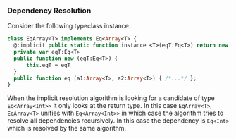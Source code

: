 ### Dependency Resolution

Consider the following typeclass instance.

```haxe
class EqArray<T> implements Eq<Array<T> {
  @:implicit public static function instance <T>(eqT:Eq<T>) return new EqArray(eqT);
  private var eqT:Eq<T>
  public function new (eqT:Eq<T>) {
	  this.eqT = eqT
  }
  public function eq (a1:Array<T>, a2:Array<T>) { /*...*/ };
}
```

When the implicit resolution algorithm is looking for a candidate of type `Eq<Array<Int>>` it only looks at the return
type. In this case `EqArray<T>`, `EqArray<T>` unifies with `Eq<Array<Int>>` in which case the algorithm tries to resolve all dependencies
recursively. In this case the dependency is `Eq<Int>` which is resolved by the same algorithm.